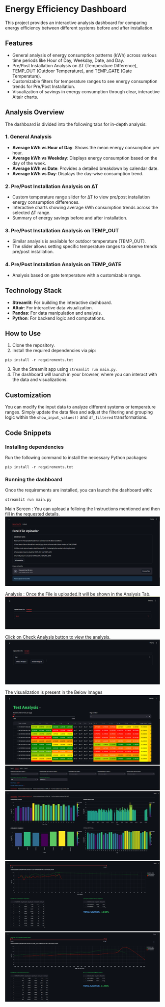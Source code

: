 # Energy Efficiency Dashboard

This project provides an interactive analysis dashboard for comparing energy efficiency between different systems before and after installation.

## Features
- General analysis of energy consumption patterns (kWh) across various time periods like Hour of Day, Weekday, Date, and Day.
- Pre/Post Installation Analysis on ∆T (Temperature Difference), TEMP_OUT (Outdoor Temperature), and TEMP_GATE (Gate Temperature).
- Customizable filters for temperature ranges to see energy consumption trends for Pre/Post Installation.
- Visualization of savings in energy consumption through clear, interactive Altair charts.

## Analysis Overview

The dashboard is divided into the following tabs for in-depth analysis:

### 1. General Analysis
- **Average kWh vs Hour of Day**: Shows the mean energy consumption per hour.
- **Average kWh vs Weekday**: Displays energy consumption based on the day of the week.
- **Average kWh vs Date**: Provides a detailed breakdown by calendar date.
- **Average kWh vs Day**: Displays the day-wise consumption trend.

### 2. Pre/Post Installation Analysis on ∆T
- Custom temperature range slider for ∆T to view pre/post installation energy consumption differences.
- Interactive charts showing average kWh consumption trends across the selected ∆T range.
- Summary of energy savings before and after installation.

### 3. Pre/Post Installation Analysis on TEMP_OUT
- Similar analysis is available for outdoor temperature (TEMP_OUT).
- The slider allows setting specific temperature ranges to observe trends pre/post installation.

### 4. Pre/Post Installation Analysis on TEMP_GATE
- Analysis based on gate temperature with a customizable range.

## Technology Stack
- **Streamlit**: For building the interactive dashboard.
- **Altair**: For interactive data visualization.
- **Pandas**: For data manipulation and analysis.
- **Python**: For backend logic and computations.

## How to Use
1. Clone the repository.
2. Install the required dependencies via pip:
```
pip install -r requirements.txt
```
3. Run the Streamlit app using `streamlit run main.py`.
4. The dashboard will launch in your browser, where you can interact with the data and visualizations.

## Customization
You can modify the input data to analyze different systems or temperature ranges. Simply update the data files and adjust the filtering and grouping logic within the `show_input_values()` and `df_filtered` transformations.

## Code Snippets
### Installing dependencies
Run the following command to install the necessary Python packages:
```
pip install -r requirements.txt
```

### Running the dashboard
Once the requirements are installed, you can launch the dashboard with:
```
streamlit run main.py
```

Main Screen : You can upload a folloing the Instructions mentioned and then fill in the requested details.
![alt text](main_screen.png)

Analysis : Once the File is uploaded.It will be shown in the Analysis Tab.
![alt text](analysis.png)

Click on Check Analysis button to view the analysis.
![alt text](analysis_expander.png)

The visualization is present in the Below Images
![alt text](analysis_test.png)
![alt text](image.png)
![alt text](graphs.png)
![alt text](image-1.png)
![alt text](image-2.png)
